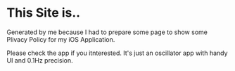 # This Site is..
Generated by me because I had to prepare some page to show some Plivacy Policy for my iOS Application.

Please check the app if you itnterested. It's just an oscillator app with handy UI and 0.1Hz precision.

